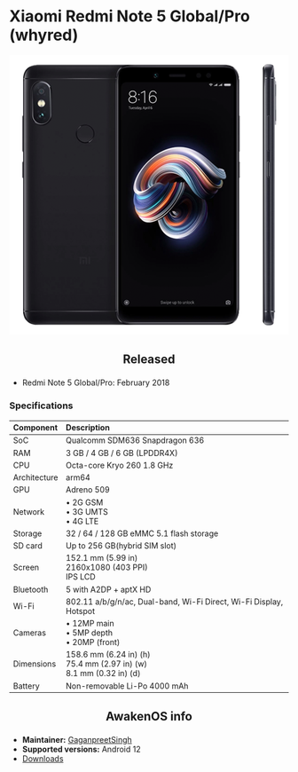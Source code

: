 # Xiaomi Redmi Note 5 Global/Pro (whyred)

![whyred](/images/whyred.png)

## <p align="center"> Released </p>
- Redmi Note 5 Global/Pro: February 2018 

### Specifications
**Component**	| **Description**
:---------------|:---------------
SoC		| Qualcomm SDM636 Snapdragon 636
RAM		| 3 GB / 4 GB / 6 GB (LPDDR4X)
CPU		| Octa-core Kryo 260 1.8 GHz 
Architecture	| arm64
GPU		| Adreno 509
Network		| • 2G GSM <br /> • 3G UMTS <br /> • 4G LTE
Storage		| 32 / 64 / 128 GB eMMC 5.1 flash storage
SD card		| Up to 256 GB(hybrid SIM slot) 
Screen		| 152.1 mm (5.99 in) <br /> 2160x1080 (403 PPI) <br /> IPS LCD
Bluetooth	| 5 with A2DP + aptX HD
Wi-Fi		| 802.11 a/b/g/n/ac, Dual-band, Wi-Fi Direct, Wi-Fi Display, Hotspot
Cameras		| • 12MP main <br /> • 5MP depth <br /> • 20MP (front)
Dimensions	| 158.6 mm (6.24 in) (h) <br /> 75.4 mm (2.97 in) (w) <br /> 8.1 mm (0.32 in) (d)
Battery		| Non-removable Li-Po 4000 mAh

## <p align="center"> AwakenOS info </p>
* **Maintainer:**	  [GaganpreetSingh](https://github.com/IGaganpreetSingh)
* **Supported versions:** Android 12
* [Downloads](https://sourceforge.net/projects/project-awaken/files/whyred)